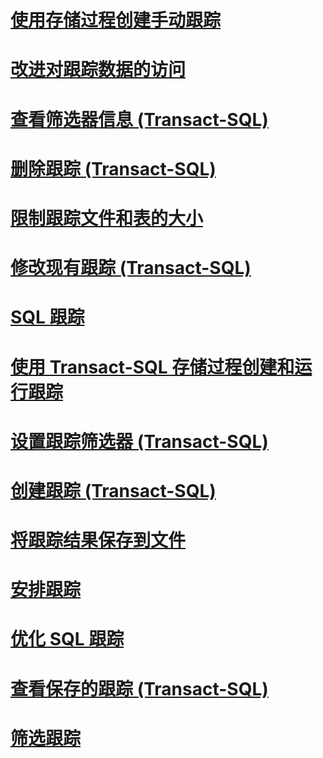 # [使用存储过程创建手动跟踪](create-manual-traces-using-stored-procedures.md)
# [改进对跟踪数据的访问](improve-access-to-trace-data.md)
# [查看筛选器信息 (Transact-SQL)](view-filter-information-transact-sql.md)
# [删除跟踪 (Transact-SQL)](delete-a-trace-transact-sql.md)
# [限制跟踪文件和表的大小](limit-trace-file-and-table-sizes.md)
# [修改现有跟踪 (Transact-SQL)](modify-an-existing-trace-transact-sql.md)
# [SQL 跟踪](sql-trace.md)
# [使用 Transact-SQL 存储过程创建和运行跟踪](create-and-run-traces-using-transact-sql-stored-procedures.md)
# [设置跟踪筛选器 (Transact-SQL)](set-a-trace-filter-transact-sql.md)
# [创建跟踪 (Transact-SQL)](create-a-trace-transact-sql.md)
# [将跟踪结果保存到文件](save-trace-results-to-a-file.md)
# [安排跟踪](schedule-traces.md)
# [优化 SQL 跟踪](optimize-sql-trace.md)
# [查看保存的跟踪 (Transact-SQL)](view-a-saved-trace-transact-sql.md)
# [筛选跟踪](filter-a-trace.md)
